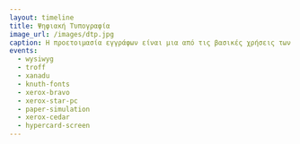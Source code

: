 ```yaml
---
layout: timeline 
title: Ψηφιακή Τυπογραφία 
image_url: /images/dtp.jpg
caption: Η προετοιμασία εγγράφων είναι μια από τις βασικές χρήσεις των πρώτων υπολογιστών τόσο από την πλευρά του UNIX όσο και από την πλευρά του GUI. Παράλληλα υπάρχουν πολλές εναλλακτικές προσπάθειες κυρίως για την δημιουργία ψηφιακών εγγράφων. 
events:
  - wysiwyg 
  - troff
  - xanadu
  - knuth-fonts
  - xerox-bravo
  - xerox-star-pc
  - paper-simulation
  - xerox-cedar
  - hypercard-screen
---
```


